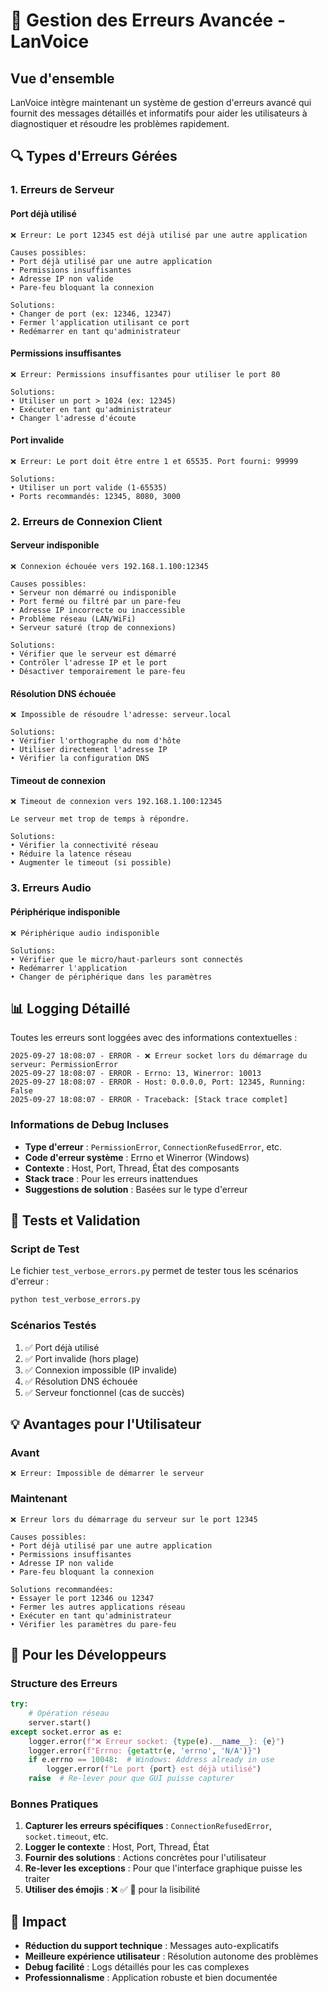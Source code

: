 # 🚨 Gestion des Erreurs Avancée - LanVoice

## Vue d'ensemble

LanVoice intègre maintenant un système de gestion d'erreurs avancé qui fournit des messages détaillés et informatifs pour aider les utilisateurs à diagnostiquer et résoudre les problèmes rapidement.

## 🔍 Types d'Erreurs Gérées

### 1. **Erreurs de Serveur**

#### Port déjà utilisé
```
❌ Erreur: Le port 12345 est déjà utilisé par une autre application

Causes possibles:
• Port déjà utilisé par une autre application
• Permissions insuffisantes
• Adresse IP non valide
• Pare-feu bloquant la connexion

Solutions:
• Changer de port (ex: 12346, 12347)
• Fermer l'application utilisant ce port
• Redémarrer en tant qu'administrateur
```

#### Permissions insuffisantes
```
❌ Erreur: Permissions insuffisantes pour utiliser le port 80

Solutions:
• Utiliser un port > 1024 (ex: 12345)
• Exécuter en tant qu'administrateur
• Changer l'adresse d'écoute
```

#### Port invalide
```
❌ Erreur: Le port doit être entre 1 et 65535. Port fourni: 99999

Solutions:
• Utiliser un port valide (1-65535)
• Ports recommandés: 12345, 8080, 3000
```

### 2. **Erreurs de Connexion Client**

#### Serveur indisponible
```
❌ Connexion échouée vers 192.168.1.100:12345

Causes possibles:
• Serveur non démarré ou indisponible
• Port fermé ou filtré par un pare-feu
• Adresse IP incorrecte ou inaccessible
• Problème réseau (LAN/WiFi)
• Serveur saturé (trop de connexions)

Solutions:
• Vérifier que le serveur est démarré
• Contrôler l'adresse IP et le port
• Désactiver temporairement le pare-feu
```

#### Résolution DNS échouée
```
❌ Impossible de résoudre l'adresse: serveur.local

Solutions:
• Vérifier l'orthographe du nom d'hôte
• Utiliser directement l'adresse IP
• Vérifier la configuration DNS
```

#### Timeout de connexion
```
❌ Timeout de connexion vers 192.168.1.100:12345

Le serveur met trop de temps à répondre.

Solutions:
• Vérifier la connectivité réseau
• Réduire la latence réseau
• Augmenter le timeout (si possible)
```

### 3. **Erreurs Audio**

#### Périphérique indisponible
```
❌ Périphérique audio indisponible

Solutions:
• Vérifier que le micro/haut-parleurs sont connectés
• Redémarrer l'application
• Changer de périphérique dans les paramètres
```

## 📊 Logging Détaillé

Toutes les erreurs sont loggées avec des informations contextuelles :

```log
2025-09-27 18:08:07 - ERROR - ❌ Erreur socket lors du démarrage du serveur: PermissionError
2025-09-27 18:08:07 - ERROR - Errno: 13, Winerror: 10013
2025-09-27 18:08:07 - ERROR - Host: 0.0.0.0, Port: 12345, Running: False
2025-09-27 18:08:07 - ERROR - Traceback: [Stack trace complet]
```

### Informations de Debug Incluses

- **Type d'erreur** : `PermissionError`, `ConnectionRefusedError`, etc.
- **Code d'erreur système** : Errno et Winerror (Windows)
- **Contexte** : Host, Port, Thread, État des composants
- **Stack trace** : Pour les erreurs inattendues
- **Suggestions de solution** : Basées sur le type d'erreur

## 🧪 Tests et Validation

### Script de Test
Le fichier `test_verbose_errors.py` permet de tester tous les scénarios d'erreur :

```bash
python test_verbose_errors.py
```

### Scénarios Testés
1. ✅ Port déjà utilisé
2. ✅ Port invalide (hors plage)
3. ✅ Connexion impossible (IP invalide)
4. ✅ Résolution DNS échouée
5. ✅ Serveur fonctionnel (cas de succès)

## 💡 Avantages pour l'Utilisateur

### Avant
```
❌ Erreur: Impossible de démarrer le serveur
```

### Maintenant
```
❌ Erreur lors du démarrage du serveur sur le port 12345

Causes possibles:
• Port déjà utilisé par une autre application
• Permissions insuffisantes  
• Adresse IP non valide
• Pare-feu bloquant la connexion

Solutions recommandées:
• Essayer le port 12346 ou 12347
• Fermer les autres applications réseau
• Exécuter en tant qu'administrateur
• Vérifier les paramètres du pare-feu
```

## 🔧 Pour les Développeurs

### Structure des Erreurs

```python
try:
    # Opération réseau
    server.start()
except socket.error as e:
    logger.error(f"❌ Erreur socket: {type(e).__name__}: {e}")
    logger.error(f"Errno: {getattr(e, 'errno', 'N/A')}")
    if e.errno == 10048:  # Windows: Address already in use
        logger.error(f"Le port {port} est déjà utilisé")
    raise  # Re-lever pour que GUI puisse capturer
```

### Bonnes Pratiques

1. **Capturer les erreurs spécifiques** : `ConnectionRefusedError`, `socket.timeout`, etc.
2. **Logger le contexte** : Host, Port, Thread, État
3. **Fournir des solutions** : Actions concrètes pour l'utilisateur
4. **Re-lever les exceptions** : Pour que l'interface graphique puisse les traiter
5. **Utiliser des émojis** : ❌ ✅ 🔧 pour la lisibilité

## 🎯 Impact

- **Réduction du support technique** : Messages auto-explicatifs
- **Meilleure expérience utilisateur** : Résolution autonome des problèmes
- **Debug facilité** : Logs détaillés pour les cas complexes
- **Professionnalisme** : Application robuste et bien documentée